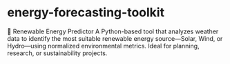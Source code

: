 # energy-forecasting-toolkit
🔋 Renewable Energy Predictor A Python-based tool that analyzes weather data to identify the most suitable renewable energy source—Solar, Wind, or Hydro—using normalized environmental metrics. Ideal for planning, research, or sustainability projects.
